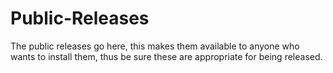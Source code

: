 # Public-Releases

The public releases go here, this makes them available to anyone who wants to install them, thus be sure these are appropriate for being released.
